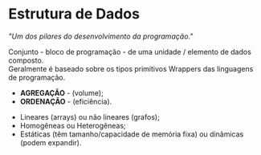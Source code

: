 <h1>Estrutura de Dados</h1>
<i>"Um dos pilares do desenvolvimento da programação."</i>
<br />

<p>Conjunto - bloco de programação - de uma unidade / elemento de dados composto.<br />
Geralmente é baseado sobre os tipos primitivos Wrappers das linguagens de programação.</p>

<ul>
	<li><b>AGREGAÇÃO</b> - (volume);</li>
	<li><b>ORDENAÇÃO</b> - (eficiência).</li>
</ul>

<ul>
	<li>Lineares (arrays) ou não lineares (grafos);</li>
	<li>Homogêneas ou Heterogêneas;</li>
	<li>Estáticas (têm tamanho/capacidade de memória fixa) ou dinâmicas (podem expandir).</li>
</ul>